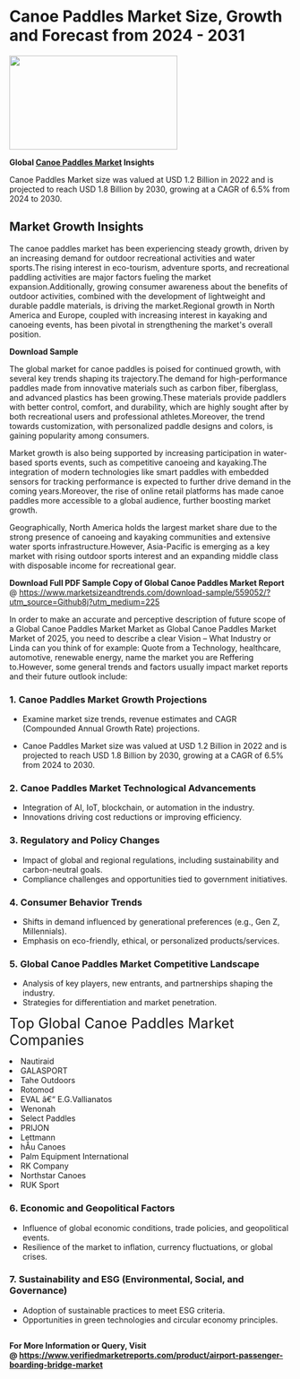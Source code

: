 <H1>Canoe Paddles Market Size, Growth and Forecast from 2024 - 2031</H1><img class="aligncenter size-medium wp-image-584254" src="https://thirdeyenews.in/wp-content/uploads/2024/09/Global-Market-Research-300x168.jpeg" alt="" width="300" height="168" /><p><strong>Global&nbsp;<a href="https://www.marketsizeandtrends.com/download-sample/559052/?utm_source=Github8j?utm_medium=225">Canoe Paddles Market</a> Insights</strong></p><p>Canoe Paddles Market size was valued at USD 1.2 Billion in 2022 and is projected to reach USD 1.8 Billion by 2030, growing at a CAGR of 6.5% from 2024 to 2030.</p><p><h2>Market Growth Insights</h2> <p>The canoe paddles market has been experiencing steady growth, driven by an increasing demand for outdoor recreational activities and water sports.The rising interest in eco-tourism, adventure sports, and recreational paddling activities are major factors fueling the market expansion.Additionally, growing consumer awareness about the benefits of outdoor activities, combined with the development of lightweight and durable paddle materials, is driving the market.Regional growth in North America and Europe, coupled with increasing interest in kayaking and canoeing events, has been pivotal in strengthening the market's overall position.</p> <p><strong>Download Sample</strong></p> <p>The global market for canoe paddles is poised for continued growth, with several key trends shaping its trajectory.The demand for high-performance paddles made from innovative materials such as carbon fiber, fiberglass, and advanced plastics has been growing.These materials provide paddlers with better control, comfort, and durability, which are highly sought after by both recreational users and professional athletes.Moreover, the trend towards customization, with personalized paddle designs and colors, is gaining popularity among consumers.</p> <p>Market growth is also being supported by increasing participation in water-based sports events, such as competitive canoeing and kayaking.The integration of modern technologies like smart paddles with embedded sensors for tracking performance is expected to further drive demand in the coming years.Moreover, the rise of online retail platforms has made canoe paddles more accessible to a global audience, further boosting market growth.</p> <p>Geographically, North America holds the largest market share due to the strong presence of canoeing and kayaking communities and extensive water sports infrastructure.However, Asia-Pacific is emerging as a key market with rising outdoor sports interest and an expanding middle class with disposable income for recreational gear.</p> <p><span class=""><strong>Download Full PDF Sample Copy of Global Canoe Paddles Market Report</strong> @ <a href="https://www.marketsizeandtrends.com/download-sample/559052/?utm_source=Github8j?utm_medium=225" target="_blank">https://www.marketsizeandtrends.com/download-sample/559052/?utm_source=Github8j?utm_medium=225</a></span></p><p>In order to make an accurate and perceptive description of future scope of a Global&nbsp;Canoe Paddles Market Market as Global&nbsp;Canoe Paddles Market Market of 2025, you need to describe a clear Vision &ndash; What Industry or Linda can you think of for example: Quote from a Technology, healthcare, automotive, renewable energy, name the market you are Reffering to.However, some general trends and factors usually impact market reports and their future outlook include:</p><h3>1.&nbsp;<strong>Canoe Paddles Market Growth Projections</strong></h3><ul><li>Examine market size trends, revenue estimates and CAGR (Compounded Annual Growth Rate) projections.</li><li><p>Canoe Paddles Market size was valued at USD 1.2 Billion in 2022 and is projected to reach USD 1.8 Billion by 2030, growing at a CAGR of 6.5% from 2024 to 2030.</p></li></ul><h3>2.&nbsp;<strong>Canoe Paddles Market Technological Advancements</strong></h3><ul><li>Integration of AI, IoT, blockchain, or automation in the industry.</li><li>Innovations driving cost reductions or improving efficiency.</li></ul><h3>3.&nbsp;<strong>Regulatory and Policy Changes</strong></h3><ul><li>Impact of global and regional regulations, including sustainability and carbon-neutral goals.</li><li>Compliance challenges and opportunities tied to government initiatives.</li></ul><h3>4.&nbsp;<strong>Consumer Behavior Trends</strong></h3><ul><li>Shifts in demand influenced by generational preferences (e.g., Gen Z, Millennials).</li><li>Emphasis on eco-friendly, ethical, or personalized products/services.</li></ul><h3>5.&nbsp;<strong>Global Canoe Paddles Market Competitive Landscape</strong></h3><ul><li>Analysis of key players, new entrants, and partnerships shaping the industry.</li><li>Strategies for differentiation and market penetration.</li></ul><p data-pm-slice="1 1 []"><span style="color: inherit; font-family: inherit; font-size: 25px;">Top Global Canoe Paddles Market Companies</span></p><div class="" data-test-id=""><p><li>Nautiraid</li><li> GALASPORT</li><li> Tahe Outdoors</li><li> Rotomod</li><li> EVAL â€“ E.G.Vallianatos</li><li> Wenonah</li><li> Select Paddles</li><li> PRIJON</li><li> Lettmann</li><li> hÅu Canoes</li><li> Palm Equipment International</li><li> RK Company</li><li> Northstar Canoes</li><li> RUK Sport</li></p></div><h3>6.&nbsp;<strong>Economic and Geopolitical Factors</strong></h3><ul><li>Influence of global economic conditions, trade policies, and geopolitical events.</li><li>Resilience of the market to inflation, currency fluctuations, or global crises.</li></ul><h3>7.&nbsp;<strong>Sustainability and ESG (Environmental, Social, and Governance)</strong></h3><ul><li>Adoption of sustainable practices to meet ESG criteria.</li><li>Opportunities in green technologies and circular economy principles.</li></ul><h2><strong style="font-size: 14px;">For More Information or Query, Visit @&nbsp;</strong><a style="background-color: #ffffff; font-size: 14px;" href="https://www.marketsizeandtrends.com/report/canoe-paddles-market/" target="_blank">https://www.verifiedmarketreports.com/product/airport-passenger-boarding-bridge-market</a></h2>